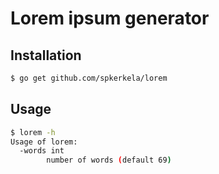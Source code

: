 # Lorem ipsum generator

## Installation
```bash
$ go get github.com/spkerkela/lorem
```

## Usage

```bash
$ lorem -h
Usage of lorem:
  -words int
        number of words (default 69)
```
